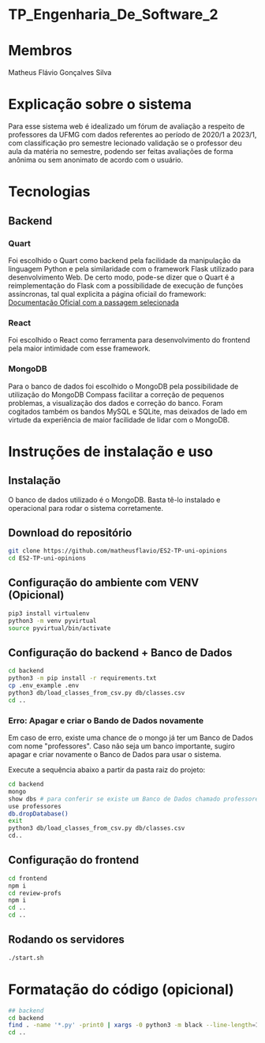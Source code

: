 # TP_Engenharia_De_Software_2

# Membros
Matheus Flávio Gonçalves Silva

# Explicação sobre o sistema
Para esse sistema web é idealizado um fórum de avaliação a respeito de professores da UFMG com dados referentes ao período de 2020/1 a 2023/1, com classificação pro semestre lecionado validação se o professor deu aula da matéria no semestre, podendo ser feitas avaliações de forma anônima ou sem anonimato de acordo com o usuário.

# Tecnologias
## Backend
### Quart
Foi escolhido o Quart como backend pela facilidade da manipulação da linguagem Python e pela similaridade com o framework Flask utilizado para desenvolvimento Web. De certo modo, pode-se dizer que o Quart é a reimplementação do Flask com a possibilidade de execução de funções assíncronas, tal qual explicita a página oficiail do framework:
<a href="https://pgjones.gitlab.io/quart/#:~:text=Quart%20is%20an%20asyncio%20reimplementation%20of%20the%20popular%20Flask%20microframework%20API.%20This%20means%20that%20if%20you%20understand%20Flask%20you%20understand%20Quart.%20See%20Flask%20evolution%20to%20learn%20more%20about%20how%20Quart%20builds%20on%20Flask.">Documentação Oficial com a passagem selecionada</a>
### React
Foi escolhido o React como ferramenta para desenvolvimento do frontend pela maior intimidade com esse framework.
### MongoDB
Para o banco de dados foi escolhido o MongoDB pela possibilidade de utilização do MongoDB Compass facilitar a correção de pequenos problemas, a visualização dos dados e correção do banco. Foram cogitados também os bandos MySQL e SQLite, mas deixados de lado em virtude da experiência de maior facilidade de lidar com o MongoDB. 

# Instruções de instalação e uso

## Instalação
O banco de dados utilizado é o MongoDB. Basta tê-lo instalado e operacional para rodar o sistema corretamente.

## Download do repositório
```bash
git clone https://github.com/matheusflavio/ES2-TP-uni-opinions
cd ES2-TP-uni-opinions
```

## Configuração do ambiente com VENV (Opicional)
```bash
pip3 install virtualenv
python3 -m venv pyvirtual
source pyvirtual/bin/activate
```

## Configuração do backend + Banco de Dados
```bash
cd backend
python3 -m pip install -r requirements.txt
cp .env_example .env
python3 db/load_classes_from_csv.py db/classes.csv
cd ..
```

### Erro: Apagar e criar o Bando de Dados novamente
Em caso de erro, existe uma chance de o mongo já ter um Banco de Dados com nome "professores".
Caso não seja um banco importante, sugiro apagar e criar novamente o Banco de Dados para usar o sistema.

Execute a sequência abaixo a partir da pasta raiz do projeto:
```bash
cd backend
mongo
show dbs # para conferir se existe um Banco de Dados chamado professores
use professores
db.dropDatabase()
exit
python3 db/load_classes_from_csv.py db/classes.csv
cd..
```

## Configuração do frontend
```bash
cd frontend
npm i
cd review-profs
npm i
cd ..
cd ..

```

## Rodando os servidores
```bash
./start.sh
```

# Formatação do código (opicional)
```bash
## backend
cd backend
find . -name '*.py' -print0 | xargs -0 python3 -m black --line-length=120
cd ..
```